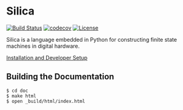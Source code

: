 # Silica
[![Build Status](https://travis-ci.com/leonardt/silica.svg?token=BftLM4kSr1QfgPspi6aF&branch=master)](https://travis-ci.com/leonardt/silica)
[![codecov](https://codecov.io/gh/leonardt/silica/branch/master/graph/badge.svg)](https://codecov.io/gh/leonardt/silica)
[![License](https://img.shields.io/badge/License-BSD%202--Clause-orange.svg)](https://opensource.org/licenses/BSD-2-Clause)

Silica is a language embedded in Python for constructing finite state machines
in digital hardware.

[Installation and Developer Setup](./doc/install.rst)

## Building the Documentation
```shell
$ cd doc
$ make html
$ open _build/html/index.html
```
